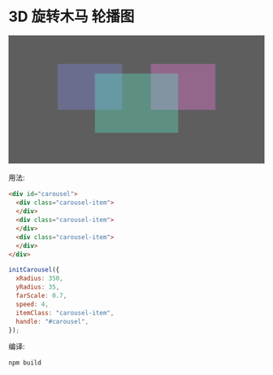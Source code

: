 # 3D 旋转木马 轮播图

![example](./example.png)

用法:

```html
<div id="carousel">
  <div class="carousel-item">
  </div>
  <div class="carousel-item">
  </div>
  <div class="carousel-item">
  </div>
</div>
```

```js
initCarousel({
  xRadius: 350,
  yRadius: 35,
  farScale: 0.7,
  speed: 4,
  itemClass: "carousel-item",
  handle: "#carousel",
});
```

编译:

```cmd
npm build
```
